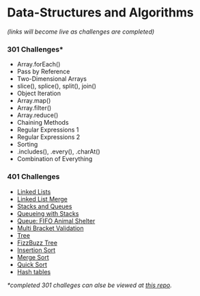 # Data-Structures and Algorithms
*(links will become live as challenges are completed)*

### 301 Challenges*
* Array.forEach()
* Pass by Reference
* Two-Dimensional Arrays
* slice(), splice(), split(), join()
* Object Iteration
* Array.map()
* Array.filter()
* Array.reduce()
* Chaining Methods
* Regular Expressions 1
* Regular Expressions 2
* Sorting
* .includes(), .every(), .charAt()
* Combination of Everything

### 401 Challenges
* [Linked Lists](https://github.com/401-advanced-javascript-aimurphy/data-structures-and-algorithms/tree/master/code-challenges/401/Data-Structures/linkedList)
* [Linked List Merge](https://github.com/401-advanced-javascript-aimurphy/data-structures-and-algorithms/tree/master/code-challenges/401/Data-Structures/llMerge)
* [Stacks and Queues](https://github.com/401-advanced-javascript-aimurphy/data-structures-and-algorithms/tree/master/code-challenges/401/Data-Structures/stacksAndQueues)
* [Queueing with Stacks](https://github.com/401-advanced-javascript-aimurphy/data-structures-and-algorithms/tree/master/code-challenges/401/Data-Structures/stacksAndQueues/queueWithStacks)
* [Queue: FIFO Animal Shelter](https://github.com/401-advanced-javascript-aimurphy/data-structures-and-algorithms/tree/master/code-challenges/401/Data-Structures/fifoAnimalShelter)
* [Multi Bracket Validation](https://github.com/401-advanced-javascript-aimurphy/data-structures-and-algorithms/tree/master/code-challenges/401/Data-Structures/multiBracketValidation)
* [Tree](https://github.com/401-advanced-javascript-aimurphy/data-structures-and-algorithms/tree/master/code-challenges/401/Data-Structures/tree)
* [FizzBuzz Tree](https://github.com/401-advanced-javascript-aimurphy/data-structures-and-algorithms/tree/master/code-challenges/401/Data-Structures/fizzBuzzTree)
* [Insertion Sort](https://github.com/401-advanced-javascript-aimurphy/data-structures-and-algorithms/tree/master/code-challenges/401/Data-Structures/allSortsOfSorts/insertionSort)
* [Merge Sort](https://github.com/401-advanced-javascript-aimurphy/data-structures-and-algorithms/tree/master/code-challenges/401/Data-Structures/allSortsOfSorts/mergeSort)
* [Quick Sort](https://github.com/401-advanced-javascript-aimurphy/data-structures-and-algorithms/tree/master/code-challenges/401/Data-Structures/allSortsOfSorts/quickSort)
* [Hash tables](https://github.com/401-advanced-javascript-aimurphy/data-structures-and-algorithms/tree/master/code-challenges/401/Data-Structures/hashtable)

_*completed 301 challeges can alse be viewed at [this repo](https://github.com/aimurphyii/data-structures-and-algorithms)._ 
